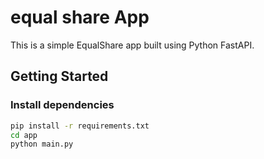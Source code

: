 # equal share App

This is a simple EqualShare app built using Python FastAPI.

## Getting Started

### Install dependencies

```bash
pip install -r requirements.txt
cd app
python main.py
